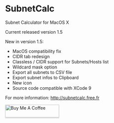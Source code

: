# SubnetCalc
Subnet Calculator for MacOS X

Current released version 1.5

New in version 1.5:
- MacOS compatibility fix
- CIDR tab redesign
- Classless / CIDR support for Subnets/Hosts list
- Wildcard mask option
- Export all subnets to CSV file
- Export subnet infos to Clipboard
- New icon
- Source code compatible with XCode 9

For more information: http://subnetcalc.free.fr

<a href="https://www.buymeacoffee.com/0TC98Sk" target="_blank"><img src="https://www.buymeacoffee.com/assets/img/custom_images/orange_img.png" alt="Buy Me A Coffee" style="height: 41px !important;width: 174px !important;box-shadow: 0px 3px 2px 0px rgba(190, 190, 190, 0.5) !important;-webkit-box-shadow: 0px 3px 2px 0px rgba(190, 190, 190, 0.5) !important;" ></a>


